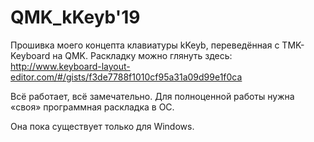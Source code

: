 # QMK_kKeyb'19
Прошивка моего концепта клавиатуры kKeyb, переведённая с TMK-Keyboard на QMK.
Раскладку можно глянуть здесь: http://www.keyboard-layout-editor.com/#/gists/f3de7788f1010cf95a31a09d99e1f0ca

Всё работает, всё замечательно. Для полноценной работы нужна «своя» программная раскладка в ОС.

Она пока существует только для Windows.

